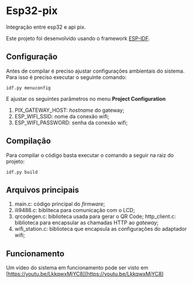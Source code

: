 # Esp32-pix
Integração entre esp32 e api pix.

Este projeto foi desenvolvido usando o framework [ESP-IDF](https://github.com/espressif/esp-idf).

## Configuração

Antes de compilar é preciso ajustar configurações ambientais do sistema. Para isso é preciso executar o seguinte comando:
```
idf.py menuconfig
```
E ajustar os seguintes parâmetros no menu **Project Configuration**

1. PIX_GATEWAY_HOST: _hostname_ do gateway;
2. ESP_WIFI_SSID: nome da conexão wifi;
3. ESP_WIFI_PASSWORD: senha da conexão wifi;

## Compilação

Para compilar o código basta executar o comando a seguir na raiz do projeto:

```
idf.py build
```

## Arquivos principais

1. main.c: código principal do _firmware_;
2. ili9488.c: bibliteca para comunicação com o LCD;
3. qrcodegen.c: biblioteca usada para gerar o QR Code;
http_client.c: biblioteca para encapsular as chamadas HTTP ao _gateway_;
4. wifi_station.c: biblioteca que encapsula as configurações do adaptador wifi;

## Funcionamento

Um vídeo do sistema em funcionamento pode ser visto em [https://youtu.be/LkkqwxMjYC8](https://youtu.be/LkkqwxMjYC8)